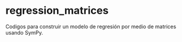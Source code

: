 # regression_matrices
Codigos para construir un modelo de regresión por medio de matrices usando SymPy.
